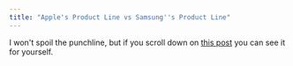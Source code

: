```yaml
---
title: "Apple's Product Line vs Samsung''s Product Line"
---
```

<p>I won't spoil the punchline, but if you scroll down on <a href="https://www.minimallyminimal.com/journal/2011/11/16/coffee-time-market-share-vs-profit.html">this post</a> you can see it for yourself.</p>
